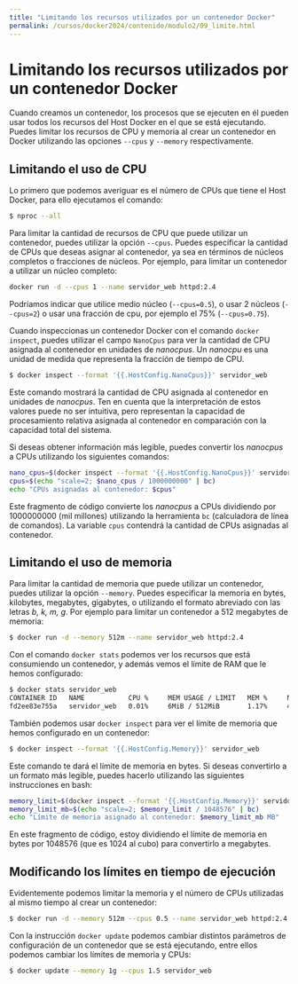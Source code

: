 ```yaml
---
title: "Limitando los recursos utilizados por un contenedor Docker"
permalink: /cursos/docker2024/contenido/modulo2/09_limite.html
---
```

# Limitando los recursos utilizados por un contenedor Docker

Cuando creamos un contenedor, los procesos que se ejecuten en él pueden usar todos los recursos del Host Docker en el que se está ejecutando. Puedes limitar los recursos de CPU y memoria al crear un contenedor en Docker utilizando las opciones `--cpus` y `--memory` respectivamente. 

## Limitando el uso de CPU

Lo primero que podemos averiguar es el número de CPUs que tiene el Host Docker, para ello ejecutamos el comando:

```bash
$ nproc --all
```

Para limitar la cantidad de recursos de CPU que puede utilizar un contenedor, puedes utilizar la opción `--cpus`. Puedes especificar la cantidad de CPUs que deseas asignar al contenedor, ya sea en términos de núcleos completos o fracciones de núcleos. Por ejemplo, para limitar un contenedor a utilizar un núcleo completo:

```bash
docker run -d --cpus 1 --name servidor_web httpd:2.4
```

Podríamos indicar que utilice medio núcleo (`--cpus=0.5`), o usar 2 núcleos (`--cpus=2`) o usar una fracción de cpu, por ejemplo el 75% (`--cpus=0.75`).

Cuando inspeccionas un contenedor Docker con el comando `docker inspect`, puedes utilizar el campo `NanoCpus` para ver la cantidad de CPU asignada al contenedor en unidades de *nanocpus*. Un *nanocpu* es una unidad de medida que representa la fracción de tiempo de CPU.

```bash
$ docker inspect --format '{{.HostConfig.NanoCpus}}' servidor_web
```

Este comando mostrará la cantidad de CPU asignada al contenedor en unidades de *nanocpus*. Ten en cuenta que la interpretación de estos valores puede no ser intuitiva, pero representan la capacidad de procesamiento relativa asignada al contenedor en comparación con la capacidad total del sistema.

Si deseas obtener información más legible, puedes convertir los *nanocpus* a CPUs utilizando los siguientes comandos:

```bash
nano_cpus=$(docker inspect --format '{{.HostConfig.NanoCpus}}' servidor_web)
cpus=$(echo "scale=2; $nano_cpus / 1000000000" | bc)
echo "CPUs asignadas al contenedor: $cpus"
```

Este fragmento de código convierte los *nanocpus* a CPUs dividiendo por 1000000000 (mil millones) utilizando la herramienta `bc` (calculadora de línea de comandos). La variable `cpus` contendrá la cantidad de CPUs asignadas al contenedor.


## Limitando el uso de memoria


Para limitar la cantidad de memoria que puede utilizar un contenedor, puedes utilizar la opción `--memory`. Puedes especificar la memoria en bytes, kilobytes, megabytes, gigabytes, o utilizando el formato abreviado con las letras *b, k, m, g*. Por ejemplo para limitar un contenedor a 512 megabytes de memoria:

```bash
$ docker run -d --memory 512m --name servidor_web httpd:2.4
```

Con el comando `docker stats` podemos ver los recursos que está consumiendo un contenedor, y además vemos el límite de RAM que le hemos configurado:

```bash
$ docker stats servidor_web
CONTAINER ID   NAME           CPU %     MEM USAGE / LIMIT   MEM %     NET I/O       BLOCK I/O    PIDS
fd2ee83e755a   servidor_web   0.01%     6MiB / 512MiB       1.17%     4.25kB / 0B   0B / 4.1kB   82
```

También podemos usar `docker inspect` para ver el límite de memoria que hemos configurado en un contenedor:

```bash
$ docker inspect --format '{{.HostConfig.Memory}}' servidor_web
```

Este comando te dará el límite de memoria en bytes. Si deseas convertirlo a un formato más legible, puedes hacerlo utilizando las siguientes instrucciones en bash:

```bash
memory_limit=$(docker inspect --format '{{.HostConfig.Memory}}' servidor_web)
memory_limit_mb=$(echo "scale=2; $memory_limit / 1048576" | bc)
echo "Límite de memoria asignado al contenedor: $memory_limit_mb MB"
```

En este fragmento de código, estoy dividiendo el límite de memoria en bytes por 1048576 (que es 1024 al cubo) para convertirlo a megabytes.

## Modificando los límites en tiempo de ejecución

Evidentemente podemos limitar la memoria y el número de CPUs utilizadas al mismo tiempo al crear un contenedor:

```bash
$ docker run -d --memory 512m --cpus 0.5 --name servidor_web httpd:2.4
```

Con la instrucción `docker update` podemos cambiar distintos parámetros de configuración de un contenedor que se está ejecutando, entre ellos podemos cambiar los límites de memoria y CPUs:

```bash
$ docker update --memory 1g --cpus 1.5 servidor_web
```
```